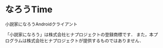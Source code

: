 # なろうTime
小説家になろうAndroidクライアント  

「小説家になろう」は株式会社ヒナプロジェクトの登録商標です． また，本プログラムは株式会社ヒナプロジェクトが提供するものではありません．
